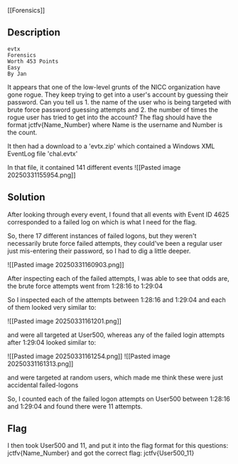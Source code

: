 [[Forensics]]
## Description

```
evtx
Forensics
Worth 453 Points
Easy
By Jan
```

It appears that one of the low-level grunts of the NICC organization have gone rogue. They keep trying to get into a user's account by guessing their password. Can you tell us 1. the name of the user who is being targeted with brute force password guessing attempts and 2. the number of times the rogue user has tried to get into the account? The flag should have the format jctfv{Name_Number} where Name is the username and Number is the count.

It then had a download to a 'evtx.zip' which contained a Windows XML EventLog file 'chal.evtx'

In that file, it contained 141 different events
![[Pasted image 20250331155954.png]]


## Solution

After looking through every event, I found that all events with Event ID 4625 corresponded to a failed log on which is what I need for the flag.

So, there 17 different instances of failed logons, but they weren't necessarily brute force failed attempts, they could've been a regular user just mis-entering their password, so I had to dig a little deeper.

![[Pasted image 20250331160903.png]]

After inspecting each of the failed attempts, I was able to see that odds are, the brute force attempts went from
1:28:16 to 1:29:04

So I inspected each of the attempts between 1:28:16 and 1:29:04 and each of them looked very similar to:

![[Pasted image 20250331161201.png]]

and were all targeted at User500, whereas any of the failed login attempts after 1:29:04 looked similar to: 

![[Pasted image 20250331161254.png]]
![[Pasted image 20250331161313.png]]

and were targeted at random users, which made me think these were just accidental failed-logons

So, I counted each of the failed logon attempts on User500 between 1:28:16 and 1:29:04 and found there were 11 attempts.

## Flag

I then took User500 and 11, and put it into the flag format for this questions: jctfv{Name_Number} and got the correct flag:
jctfv{User500_11}


